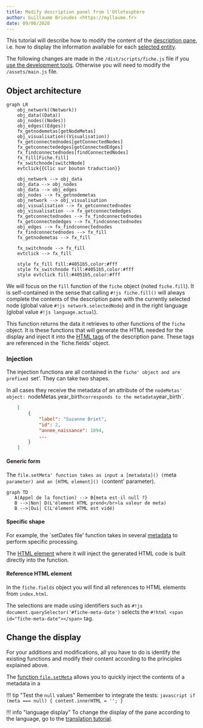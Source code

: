```yaml
---
title: Modify description panel from l'Otletosphère
author: Guillaume Brioudes <https://myllaume.fr>
date: 09/06/2020
---
```


This tutorial will describe how to modify the content of the [description pane](../usage/interface-elements.md#description-panel), i.e. how to display the information available for each [selected entity](../usage/entities-selection.md#methods).

The following changes are made in the `/dist/scripts/fiche.js` file if you [use the development tools](../modify-source-code/dev-tools.md#using-the-development-tools). Otherwise you will need to modify the `/assets/main.js` file.

## Object architecture

```mermaid
graph LR
    obj_network((Network))
    obj_data((Data))
    obj_nodes((Nodes))
    obj_edges((Edges))
    fx_getnodemetas[getNodeMetas]
    obj_visualisation((Visualisation))
    fx_getconnectednodes[getConnectedNodes]
    fx_getconnectededges[getConnectedEdges]
    fx_findconnectednodes[findConnectedNodes]
    fx_fill[Fiche.fill]
    fx_switchnode[switchNode]
    evtclick{{Clic sur bouton traduction}}

    obj_network --> obj_data
    obj_data --> obj_nodes
    obj_data --> obj_edges
    obj_nodes --> fx_getnodemetas
    obj_network --> obj_visualisation
    obj_visualisation --> fx_getconnectednodes
    obj_visualisation --> fx_getconnectededges
    fx_getconnectednodes --> fx_findconnectednodes
    fx_getconnectededges --> fx_findconnectednodes
    obj_edges --> fx_findconnectednodes
    fx_findconnectednodes --> fx_fill
    fx_getnodemetas --> fx_fill

    fx_switchnode --> fx_fill
    evtclick --> fx_fill

    style fx_fill fill:#4051b5,color:#fff
    style fx_switchnode fill:#4051b5,color:#fff
    style evtclick fill:#4051b5,color:#fff
```

We will focus on the `fill` function of the `fiche` object (noted `fiche.fill`). It is self-contained in the sense that calling `#!js fiche.fill()` will always complete the contents of the description pane with the currently selected node (global value `#!js network.selectedNode`) and in the right language (global value `#!js language.actual`).

This function returns the data it retrieves to other functions of the `fiche` object. It is these functions that will generate the HTML needed for the display and inject it into the [HTML tags](#reference-html-element) of the description pane. These tags are referenced in the `fiche.fields' object.

### Injection

The injection functions are all contained in the `fiche' object and are prefixed `set'. They can take two shapes.

In all cases they receive the metadata of an attribute of the `nodeMetas' object: `nodeMetas.year_birth` corresponds to the metadata `year_birth`.

```json hl_lines="5"
    [
        {
            "label": "Suzanne Briet",
            "id": 2,
            "annee_naissance": 1894,
            ...
        }
    ]
```

#### Generic form

The `file.setMeta' function takes as input a [metadata]() (`meta` parameter) and an [HTML element]() (`content' parameter).

```mermaid
graph TD
   A(Appel de la fonction) --> B{meta est-il null ?}
   B -->|Non| D(L'élement HTML prend</br>la valeur de meta)
   B -->|Oui| C(L'élement HTML est vidé)
```

#### Specific shape

For example, the `setDates file' function takes in several [metadata](#injection) to perform specific processing.

The [HTML element](#reference-html-element) where it will inject the generated HTML code is built directly into the function.

#### Reference HTML element

In the `fiche.fields` object you will find all references to HTML elements from `index.html`.

The selections are made using identifiers such as `#!js document.querySelector('#fiche-meta-date')` selects the `#!html <span id="fiche-meta-date"></span>` tag.

## Change the display

For your additions and modifications, all you have to do is identify the existing functions and modify their content according to the principles explained above.

The [function `file.setMeta`](#generic-form) allows you to quickly inject the contents of a metadata in a

!!! tip "Test the `null` values"
    Remember to integrate the tests:
    ```javascript
    if (meta === null) {
        content.innerHTML = '';
    }
    ```

!!! info "language display"
    To change the display of the pane according to the language, go to the [translation tutorial](./modify-translation.md#translate-description-panel).